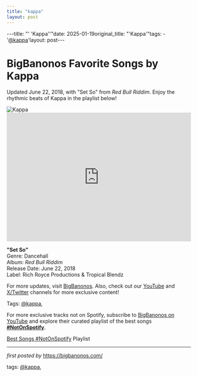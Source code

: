 ```yaml
---
title: "kappa"
layout: post
---
```

---title: "' 'Kappa''"date: 2025-01-19original_title: "'Kappa'"tags:  - '[@kappa](/tags/kappa/)'layout: post---<!-- Title of the Post --><h1 >BigBanonos Favorite Songs by Kappa</h1> <!-- Introductory Text --><p >Updated June 22, 2018, with "Set So" from <em>Red Bull Riddim</em>. Enjoy the rhythmic beats of Kappa in the playlist below!</p> <!-- Featured Image --><div > <img src="https://i.scdn.co/image/ab67616d0000b273cac8e63c72d65c0a08e78d24" alt="Kappa" /></div> <!-- Spotify Embed --><div > <iframe src="https://open.spotify.com/embed/playlist/1fS0Fu3VvqsWxIQOudisvn?utm_source=generator" width="100%" height="352" frameborder="0" allowfullscreen="" allow="autoplay; clipboard-write; encrypted-media; fullscreen; picture-in-picture" loading="lazy"></iframe></div> <!-- Song Information --><div > <p><strong>"Set So"</strong><br> Genre: Dancehall<br> Album: <em>Red Bull Riddim</em><br> Release Date: June 22, 2018<br> Label: Rich Royce Productions & Tropical Blendz</p></div> <!-- Footer Links --><div > <p>For more updates, visit <a href="https://bigbanonos.com/" target="_blank">BigBanonos</a>. Also, check out our <a href="https://www.youtube.com/[@BigBanonos](/tags/BigBanonos/)" target="_blank">YouTube</a> and <a href="https://x.com/bigbanonos" target="_blank">X/Twitter</a> channels for more exclusive content!</p></div> <!-- Tags --><p >Tags: [@kappa](/tags/kappa/),</p><!--Subscribe and Playlist Links--><div>    <p>For more exclusive tracks not on Spotify, subscribe to <a href="https://www.youtube.com/[@BigBanonos](/tags/BigBanonos/)" target="_blank">BigBanonos on YouTube</a> and explore their curated playlist of the best songs <strong>[#NotOnSpotify](/tags/NotOnSpotify/)</strong>.</p>    <p><a href="https://www.youtube.com/playlist?list=PLtuNtuTatqI0kFahUCbtbfenC_ET5O_tr" target="_blank">Best Songs [#NotOnSpotify](/tags/NotOnSpotify/) Playlist<br /></a></p></div><hr /><p><em>first posted by</em> <a href="https://bigbanonos.com/" rel="noopener" target="_new">https://bigbanonos.com/</a></p><p>tags: [@kappa](/tags/kappa/),</p>